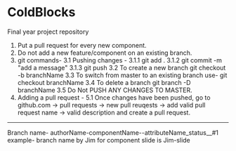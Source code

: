 # ColdBlocks
Final year project repository
1. Put a pull request for every new component.
2. Do not add a new feature/component on an existing branch.
3. git commands-
    3.1 Pushing changes - 
            3.1.1 git add .
            3.1.2 git commit -m "add a message"
            3.1.3 git push 
    3.2 To create a new branch git checkout -b branchName
    3.3 To switch from master to an existing branch use- git checkout branchName
    3.4 To delete a branch git branch -D branchName
    3.5 Do Not PUSH ANY CHANGES TO MASTER. 
5. Adding a pull request -
    5.1 Once changes have been pushed, go to github.com -> pull requests -> new pull reuqests -> add valid pull request name -> valid description and create a pull request. 

----
Branch name- 
authorName-componentName--attributeName_status__#1
example- branch name by Jim for component slide is Jim-slide

